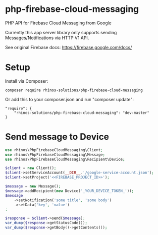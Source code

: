 # php-firebase-cloud-messaging
PHP API for Firebase Cloud Messaging from Google

Currently this app server library only supports sending Messages/Notifications via HTTP V1 API.

See original Firebase docs: https://firebase.google.com/docs/

# Setup
Install via Composer:
```
composer require rhinos-solutions/php-firebase-cloud-messaging
```

Or add this to your composer.json and run "composer update":

```
"require": {
    "rhinos-solutions/php-firebase-cloud-messaging": "dev-master"
}
```

# Send message to Device
```php
use rhinos\PhpFirebaseCloudMessaging\Client;
use rhinos\PhpFirebaseCloudMessaging\Message;
use rhinos\PhpFirebaseCloudMessaging\Recipient\Device;

$client = new Client();
$client->setServiceAccount(__DIR__.'/google-service-account.json');
$client->setProject('<<FIREBASE_PROJECT_ID>>');

$message = new Message();
$message->addRecipient(new Device('_YOUR_DEVICE_TOKEN_'));
$message
    ->setNotification('some title', 'some body')
    ->setData('key', 'value')
;

$response = $client->send($message);
var_dump($response->getStatusCode());
var_dump($response->getBody()->getContents());
```
